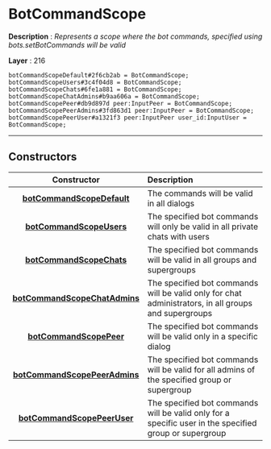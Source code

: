 # BotCommandScope

**Description** : *Represents a scope where the bot commands, specified using bots\.setBotCommands will be valid*

**Layer** : 216

```tl
botCommandScopeDefault#2f6cb2ab = BotCommandScope;
botCommandScopeUsers#3c4f04d8 = BotCommandScope;
botCommandScopeChats#6fe1a881 = BotCommandScope;
botCommandScopeChatAdmins#b9aa606a = BotCommandScope;
botCommandScopePeer#db9d897d peer:InputPeer = BotCommandScope;
botCommandScopePeerAdmins#3fd863d1 peer:InputPeer = BotCommandScope;
botCommandScopePeerUser#a1321f3 peer:InputPeer user_id:InputUser = BotCommandScope;
```

---

## Constructors

| Constructor | Description |
| :---: | :--- |
| [**botCommandScopeDefault**](constructor/botCommandScopeDefault) | The commands will be valid in all dialogs |
| [**botCommandScopeUsers**](constructor/botCommandScopeUsers) | The specified bot commands will only be valid in all private chats with users |
| [**botCommandScopeChats**](constructor/botCommandScopeChats) | The specified bot commands will be valid in all groups and supergroups |
| [**botCommandScopeChatAdmins**](constructor/botCommandScopeChatAdmins) | The specified bot commands will be valid only for chat administrators, in all groups and supergroups |
| [**botCommandScopePeer**](constructor/botCommandScopePeer) | The specified bot commands will be valid only in a specific dialog |
| [**botCommandScopePeerAdmins**](constructor/botCommandScopePeerAdmins) | The specified bot commands will be valid for all admins of the specified group or supergroup |
| [**botCommandScopePeerUser**](constructor/botCommandScopePeerUser) | The specified bot commands will be valid only for a specific user in the specified group or supergroup |